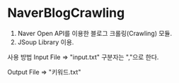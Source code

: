NaverBlogCrawling
=================
1. Naver Open API를 이용한 블로그 크롤링(Crawling) 모듈.
2. JSoup Library 이용.

사용 방법
Input File => "input.txt"
구분자는 ","으로 한다.

Output File => "키워드.txt"